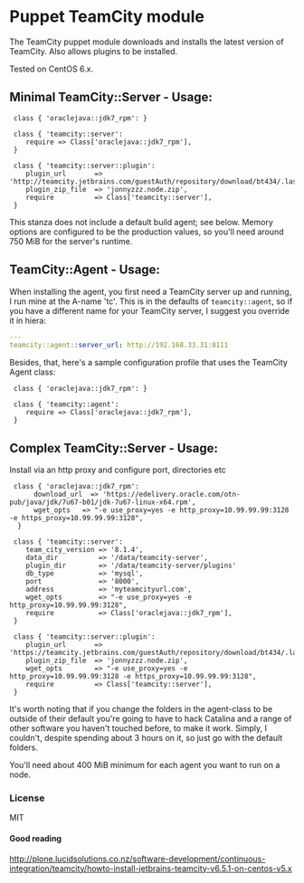 # Puppet TeamCity module

The TeamCity puppet module downloads and installs the latest version of TeamCity.
Also allows plugins to be installed. 

Tested on CentOS 6.x.

## Minimal TeamCity::Server - Usage:


```puppet
 class { 'oraclejava::jdk7_rpm': }
 
 class { 'teamcity::server':
    require => Class['oraclejava::jdk7_rpm'],
 }

 class { 'teamcity::server::plugin':
    plugin_url       => 'http://teamcity.jetbrains.com/guestAuth/repository/download/bt434/.lastSuccessful/jonnyzzz.node.zip',
    plugin_zip_file  => 'jonnyzzz.node.zip',
    require          => Class['teamcity::server'],
 }
```



This stanza does not include a default build agent; see below. Memory options
are configured to be the production values, so you'll need around 750 MiB for
the server's runtime.

## TeamCity::Agent - Usage:

When installing the agent, you first need a TeamCity server up and running, I
run mine at the A-name 'tc'. This is in the defaults of `teamcity::agent`, so if
you have a different name for your TeamCity server, I suggest you override it in
hiera:

```yaml
---
teamcity::agent::server_url: http://192.168.33.31:8111
```

Besides, that, here's a sample configuration profile that uses the TeamCity
Agent class:

```puppet
 class { 'oraclejava::jdk7_rpm': }
 
 class { 'teamcity::agent':
    require => Class['oraclejava::jdk7_rpm'],
 }
```

## Complex TeamCity::Server - Usage:


Install via an http proxy and configure port, directories etc

```puppet
 class { 'oraclejava::jdk7_rpm':
      download_url  => 'https://edelivery.oracle.com/otn-pub/java/jdk/7u67-b01/jdk-7u67-linux-x64.rpm',
      wget_opts   => "-e use_proxy=yes -e http_proxy=10.99.99.99:3128  -e https_proxy=10.99.99.99:3128",
  }

 class { 'teamcity::server':
    team_city_version => '8.1.4',
    data_dir          => '/data/teamcity-server',
    plugin_dir        => '/data/teamcity-server/plugins'
    db_type           => 'mysql',
    port              => '8000', 
    address           => 'myteamcityurl.com',
    wget_opts         => "-e use_proxy=yes -e http_proxy=10.99.99.99:3128",
    require           => Class['oraclejava::jdk7_rpm'],
 }
 
 class { 'teamcity::server::plugin':
    plugin_url       => 'https://teamcity.jetbrains.com/guestAuth/repository/download/bt434/.lastSuccessful/jonnyzzz.node.zip',
    plugin_zip_file  => 'jonnyzzz.node.zip',
    wget_opts        => "-e use_proxy=yes -e http_proxy=10.99.99.99:3128 -e https_proxy=10.99.99.99:3128",
    require          => Class['teamcity::server'],
 }
 ```

It's worth noting that if you change the folders in the agent-class to be
outside of their default you're going to have to hack Catalina and a range of
other software you haven't touched before, to make it work. Simply, I couldn't,
despite spending about 3 hours on it, so just go with the default folders.

You'll need about 400 MiB minimum for each agent you want to run on a node.

### License

MIT


#### Good reading

http://plone.lucidsolutions.co.nz/software-development/continuous-integration/teamcity/howto-install-jetbrains-teamcity-v6.5.1-on-centos-v5.x

